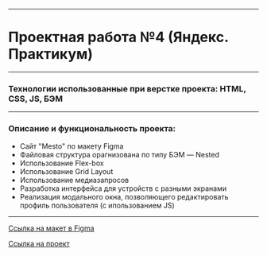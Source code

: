 ------
# Проектная работа №4 (Яндекс. Практикум)
------
### Технологии использованные при верстке проекта: HTML, CSS, JS, БЭМ
------
### Описание и функциональность проекта:
*  Cайт "Mesto" по макету Figma
*  Файловая структура орагнизована по типу БЭМ — Nested
*  Использование Flex-box
*  Использование Grid Layout
*  Использование медиазапросов
*  Разработка интерфейса для устройств с разными экранами
*  Реализация модального окна, позволяющего редактировать профиль пользователя (с ипользованием JS)

------

[Ссылка на макет в Figma](https://www.figma.com/file/2cn9N9jSkmxD84oJik7xL7/JavaScript.-Sprint-4?node-id=0%3A1)

[Ссылка на проект](https://kkulumbegova.github.io/mesto/)

